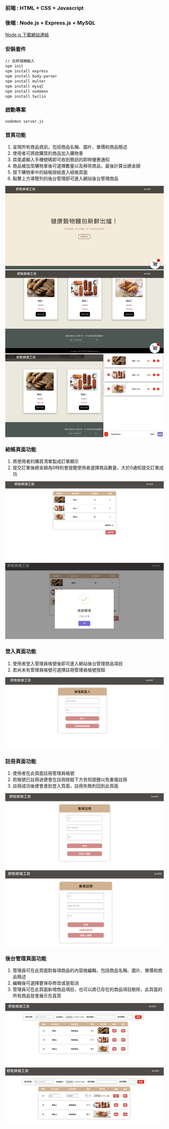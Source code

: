 ### 前端 : HTML + CSS + Javascript
### 後端 : Node.js + Express.js + MySQL

[Node.js 下載網站連結](https://nodejs.org/en/?source=post_page-----317beefdf182--------------------------------)

### 安裝套件
```
// 在終端機輸入
npm init
npm install express
npm install body-parser
npm install multer
npm install mysql
npm install nodemon
npm install twilio
```

### 啟動專案
```
nodemon server.js
```

### 首頁功能
1. 呈現所有商品資訊，包括商品名稱、圖片、單價和商品簡述
2. 使用者可將欲購買的商品加入購物車 
3. 頁尾處輸入手機號碼即可收到簡訊的即時優惠通知 
4. 商品被加至購物車後可選擇數量以及移除商品，最後計算出總金額
5. 按下購物車中的結帳按紐進入結帳頁面
6. 點擊上方導覽列的後台管理即可進入網站後台管理商品
<img src="./asset/HomePage.png"/>
<img src="./asset/HomePage_footer.png"/>
<img src="./asset/ShoppingCart.png"/>

### 結帳頁面功能
1. 將使用者的購買清單製成訂單顯示
2. 提交訂單後總金額為0時則會提醒使用者選擇商品數量，大於0通知提交訂單成功
<img src="./asset/Checkout.png"/>
<img src="./asset/CheckoutOK.png"/>

### 登入頁面功能
1. 使用者登入管理員帳號後即可進入網站後台管理商品項目
2. 若尚未有管理員帳號可選擇註冊管理員帳號按鈕
<img src="./asset/LoginPage.png"/>

### 註冊頁面功能
1. 使用者在此頁面註冊管理員帳號
2. 若帳號已註冊過便會在註冊按鈕下方告知提醒以免重複註冊
3. 註冊成功後便會進到登入頁面，註冊失敗則回到此頁面
<img src="./asset/RegisterPage.png"/>
<img src="./asset/RegisterPage_failed.png"/>

### 後台管理頁面功能
1. 管理員可在此頁面對每項商品的內容做編輯，包括商品名稱、圖片、單價和商品簡述
2. 編輯後可選擇要保存修改或是取消
3. 管理員可在此頁面新增商品項目，也可以將已存在的商品項目刪除，此頁面的所有商品皆會展示在首頁
<img src="./asset/AdminPage.png"/>
<img src="./asset/AdminPage_edit.png"/>